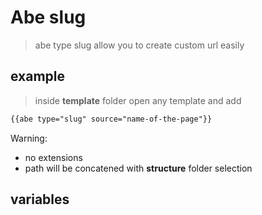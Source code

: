 # Abe slug

> abe type slug allow you to create custom url easily

## example

> inside **template** folder open any template and add

```html
{{abe type="slug" source="name-of-the-page"}}
```

Warning:

- no extensions
- path will be concatened with **structure** folder selection

## variables